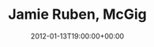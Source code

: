 ---
templateKey: event
guid: 0896e6a0-6eab-11ea-99c5-002590d1d1b0
date: 2012-01-13T19:00:00+00:00
eventTime: '7pm'
title: Jamie Ruben, McGig
artist: Jamie Ruben
city: Orillia
venue: McGig
group: Tim Shia
guests: Jon Meyer, Tim Shia
---